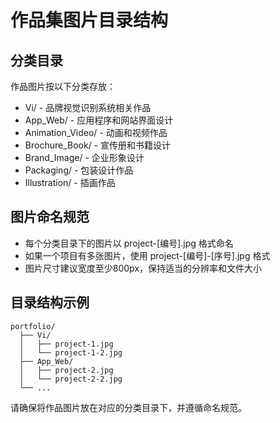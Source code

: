 # 作品集图片目录结构

## 分类目录

作品图片按以下分类存放：

- Vi/ - 品牌视觉识别系统相关作品
- App_Web/ - 应用程序和网站界面设计
- Animation_Video/ - 动画和视频作品
- Brochure_Book/ - 宣传册和书籍设计
- Brand_Image/ - 企业形象设计
- Packaging/ - 包装设计作品
- Illustration/ - 插画作品

## 图片命名规范

- 每个分类目录下的图片以 project-[编号].jpg 格式命名
- 如果一个项目有多张图片，使用 project-[编号]-[序号].jpg 格式
- 图片尺寸建议宽度至少800px，保持适当的分辨率和文件大小

## 目录结构示例

```
portfolio/
  ├── Vi/
  │   ├── project-1.jpg
  │   └── project-1-2.jpg
  ├── App_Web/
  │   ├── project-2.jpg
  │   └── project-2-2.jpg
  └── ...
```

请确保将作品图片放在对应的分类目录下，并遵循命名规范。